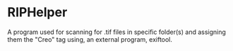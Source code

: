 # RIPHelper

A program used for scanning for .tif files in specific folder(s) and assigning them the "Creo" tag using, an external program, exiftool.